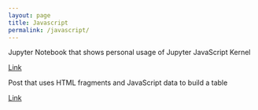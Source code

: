 ```yaml
---
layout: page
title: Javascript
permalink: /javascript/
---
```



Jupyter Notebook that shows personal usage of Jupyter JavaScript Kernel

[Link](https://yuricoder07.github.io/myfiles/jupyternotebook/2022/09/26/javascriptKernaltest.html)

Post that uses HTML fragments and JavaScript data to build a table

[Link](https://yuricoder07.github.io/myfiles/jupyternotebook/2022/09/26/htmltable.html)
